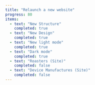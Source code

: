 ```yaml
---
title: "Relaunch a new website"
progress: 80
items:
  - text: "New Structure"
    completed: true
  - text: "New Design"
    completed: true
  - text: "New light mode"
    completed: true
  - text: "Dark mode"
    completed: true
  - text: "Roasters (Site)"
    completed: false
  - text: "Device Manufactures (Site)"
    completed: false
---
```

